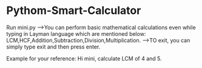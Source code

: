 # Pythom-Smart-Calculator

Run mini.py
-->You can perform basic mathematical calculations even while typing in Layman language which are mentioned below:
      LCM,HCF,Addition,Subtraction,Division,Multiplication.
-->TO exit, you can simply type exit and then press enter.

Example for your reference: Hi mini, calculate LCM of 4 and 5.
